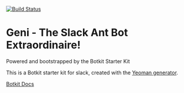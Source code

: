 [![Build Status](https://travis-ci.com/feitosalab/gebi.svg?branch=master)](https://travis-ci.com/feitosalab/geni)

# Geni - The Slack Ant Bot Extraordinaire!

Powered and bootstrapped by the Botkit Starter Kit

This is a Botkit starter kit for slack, created with the [Yeoman generator](https://github.com/howdyai/botkit/tree/master/packages/generator-botkit#readme).

[Botkit Docs](https://botkit.ai/docs/v4)

